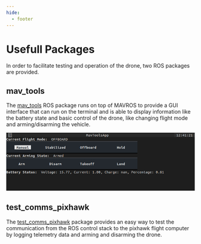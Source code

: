 ```yaml
---
hide:
  - footer
---
```


# Usefull Packages

In order to facilitate testing and operation of the drone, two ROS packages are provided.

## mav_tools

The [mav_tools](https://github.com/hardtekpt/M690B-Wiki/tree/master/mavros_simple_interface/mav_tools) ROS package runs on top of MAVROS to provide a GUI interface that can run on the terminal and is able to display information like the battery state and basic control of the drone, like changing flight mode and arming/disarming the vehicle.

![mav_tools Example](../assets/mav_tools_example.png "mav_tools Example")

## test_comms_pixhawk

The [test_comms_pixhawk](https://github.com/hardtekpt/M690B-Wiki/tree/master/drone_control_stack/src/test_comms_pixhawk) package provides an easy way to test the communication from the ROS control stack to the pixhawk flight computer by logging telemetry data and arming and disarming the drone.
